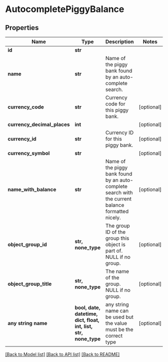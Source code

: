 # AutocompletePiggyBalance


## Properties
Name | Type | Description | Notes
------------ | ------------- | ------------- | -------------
**id** | **str** |  | 
**name** | **str** | Name of the piggy bank found by an auto-complete search. | 
**currency_code** | **str** | Currency code for this piggy bank. | [optional] 
**currency_decimal_places** | **int** |  | [optional] 
**currency_id** | **str** | Currency ID for this piggy bank. | [optional] 
**currency_symbol** | **str** |  | [optional] 
**name_with_balance** | **str** | Name of the piggy bank found by an auto-complete search with the current balance formatted nicely. | [optional] 
**object_group_id** | **str, none_type** | The group ID of the group this object is part of. NULL if no group. | [optional] 
**object_group_title** | **str, none_type** | The name of the group. NULL if no group. | [optional] 
**any string name** | **bool, date, datetime, dict, float, int, list, str, none_type** | any string name can be used but the value must be the correct type | [optional]

[[Back to Model list]](../README.md#documentation-for-models) [[Back to API list]](../README.md#documentation-for-api-endpoints) [[Back to README]](../README.md)


